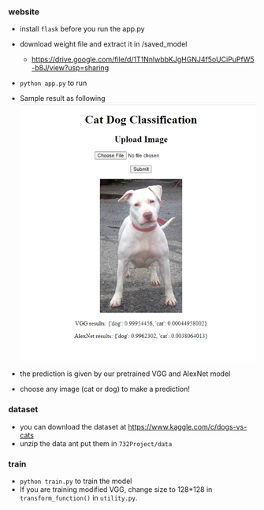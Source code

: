 ### website
- install `flask` before you run the app.py
- download weight file and extract it in /saved_model
  - https://drive.google.com/file/d/1T1NnlwbbKJgHGNJ4f5oUCiPuPfW5-b8J/view?usp=sharing
- `python app.py` to run 
- Sample result as following
  ![Alt text](demo.png?raw=true)

- the prediction is given by our pretrained VGG and AlexNet model
- choose any image (cat or dog) to make a prediction!
    
### dataset
- you can download the dataset at <https://www.kaggle.com/c/dogs-vs-cats>
- unzip the data ant put them in `732Project/data`

### train
- `python train.py` to train the model
- If you are training modified VGG, change size to 128*128 in `transform_function()` in `utility.py`.


